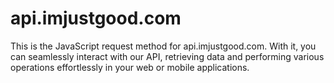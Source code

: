 # api.imjustgood.com
This is the JavaScript request method for api.imjustgood.com. With it, you can seamlessly interact with our API, retrieving data and performing various operations effortlessly in your web or mobile applications.
